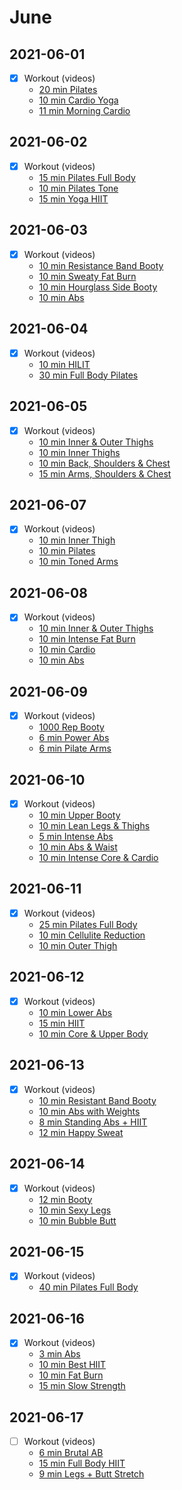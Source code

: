 
# June

## 2021-06-01  
- [X] Workout (videos)
  - [20 min Pilates](https://www.youtube.com/watch?v=Dt2FyFYRmes)
  - [10 min Cardio Yoga](https://www.youtube.com/watch?v=W-Jqbw0BWX0)
  - [11 min Morning Cardio](https://www.bilibili.com/video/BV1zA411g7ca)
  
## 2021-06-02
- [X] Workout (videos)
  - [15 min Pilates Full Body](https://www.youtube.com/watch?v=TZxzFaSLj_Y)  
  - [10 min Pilates Tone](https://www.youtube.com/watch?v=lULmgJ2vUJI)
  - [15 min Yoga HIIT](https://www.youtube.com/watch?v=bPpEAUEuNa0)

## 2021-06-03
- [X] Workout (videos)
  - [10 min Resistance Band Booty](https://www.youtube.com/watch?v=jijfJcwCdBc)
  - [10 min Sweaty Fat Burn](https://www.youtube.com/watch?v=ZxGDdba_h18)  
  - [10 min Hourglass Side Booty](https://www.youtube.com/watch?v=BCZjD3TBVJI)
  - [10 min Abs](https://www.youtube.com/watch?v=XxZlND8PS9s)
  
## 2021-06-04
- [X] Workout (videos)
  - [10 min HILIT](https://www.youtube.com/watch?v=9AxdoCqmF7U)
  - [30 min Full Body Pilates](https://www.youtube.com/watch?v=1pboutL80N0)
    
## 2021-06-05
- [X] Workout (videos)
  - [10 min Inner & Outer Thighs](https://www.youtube.com/watch?v=EUruBzhv7Kk)
  - [10 min Inner Thighs](https://www.youtube.com/watch?v=kcZ7K8MmRiQ)
  - [10 min Back, Shoulders & Chest](https://www.youtube.com/watch?v=wc4njG8wJ58)
  - [15 min Arms, Shoulders & Chest](https://www.youtube.com/watch?v=uNfZF6gLMP0)

## 2021-06-07
- [X] Workout (videos)  
  - [10 min Inner Thigh](https://www.youtube.com/watch?v=GLf-NNHK8I4)
  - [10 min Pilates](https://www.youtube.com/watch?v=LhGmNiBfFrA)
  - [10 min Toned Arms](https://www.youtube.com/watch?v=UnNImpebWA8)  
  
## 2021-06-08
- [X] Workout (videos)  
  - [10 min Inner & Outer Thighs](https://www.youtube.com/watch?v=kcflrjP-eEE)
  - [10 min Intense Fat Burn](https://www.youtube.com/watch?v=ZjEZpV2YSpg)
  - [10 min Cardio](https://www.youtube.com/watch?v=fUJjsUn9bCo)
  - [10 min Abs](https://www.youtube.com/watch?v=3yL0klflL0M)
  
## 2021-06-09
- [X] Workout (videos)
  - [1000 Rep Booty](https://www.youtube.com/watch?v=3o0W29EGN04)
  - [6 min Power Abs](https://www.youtube.com/watch?v=OiutMJAor44)
  - [6 min Pilate Arms](https://www.youtube.com/watch?v=6pMBYreOZVY)


## 2021-06-10
- [X] Workout (videos)
  - [10 min Upper Booty](https://www.youtube.com/watch?v=LSoZ07FjrjE)
  - [10 min Lean Legs & Thighs](https://www.youtube.com/watch?v=vzZlwZLilo4)
  - [5 min Intense Abs](https://www.youtube.com/watch?v=GW5MLOUja6E)
  - [10 min Abs & Waist](https://www.youtube.com/watch?v=4cBqecduQXA)
  - [10 min Intense Core & Cardio](https://www.youtube.com/watch?v=8izAsIrRLnM)

## 2021-06-11
- [X] Workout (videos)    
  - [25 min Pilates Full Body](https://www.youtube.com/watch?v=yrBJYj1n5zU)
  - [10 min Cellulite Reduction](https://www.youtube.com/watch?v=ay-97ik-uE8)
  - [10 min Outer Thigh](https://www.youtube.com/watch?v=kCO5EYFX-b0)
  
## 2021-06-12
- [X] Workout (videos)
  - [10 min Lower Abs](https://www.youtube.com/watch?v=6Zd4N1HfPb8)
  - [15 min HIIT](https://www.youtube.com/watch?v=66_hHeSUrzU)
  - [10 min Core & Upper Body](https://www.youtube.com/watch?v=yXYm31idmXE)

## 2021-06-13
- [X] Workout (videos)   
  - [10 min Resistant Band Booty](https://www.youtube.com/watch?v=5IsJYT7OqRw)
  - [10 min Abs with Weights](https://www.youtube.com/watch?v=cLO4uRh4xDE)
  - [8 min Standing Abs + HIIT](https://www.youtube.com/watch?v=Z-8sNHcncpM)
  - [12 min Happy Sweat](https://www.youtube.com/watch?v=06cwQlikBEA&t=561s)
    

## 2021-06-14
- [X] Workout (videos)   
  - [12 min Booty](https://www.youtube.com/watch?v=mcs6XLX8H_0)
  - [10 min Sexy Legs](https://www.youtube.com/watch?v=LAeOJH_OIks)
  - [10 min Bubble Butt](https://www.youtube.com/watch?v=vtD5nGoNMu8)
  
## 2021-06-15
- [X] Workout (videos)  
  - [40 min Pilates Full Body](https://www.youtube.com/watch?v=T3bhlKXSW68)

## 2021-06-16
- [X] Workout (videos)   
  - [3 min Abs](https://www.youtube.com/watch?v=Z-PVgN26qTQ)
  - [10 min Best HIIT](https://www.youtube.com/watch?v=k7nV8Gyn56o)
  - [10 min Fat Burn](https://www.bilibili.com/video/BV1zA411g7ca?from=search&seid=16734953846244365117)
  - [15 min Slow Strength](https://www.youtube.com/watch?v=60tyjz_EHjU)
  
## 2021-06-17
- [ ] Workout (videos)   
  - [6 min Brutal AB](https://www.youtube.com/watch?v=jC5xlKIQgR8)
  - [15 min Full Body HIIT](https://www.youtube.com/watch?v=1skBf6h2ksI)
  - [9 min Legs + Butt Stretch](https://www.youtube.com/watch?v=su_s3BPB4BM)